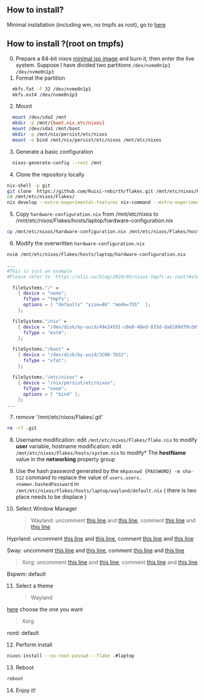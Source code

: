 ## How to install?

Minimal installation (including wm, no tmpfs as root), go to [here](https://github.com/Ruixi-rebirth/flakes/tree/minimal)

## How to install ?(root on tmpfs)

0. Prepare a 64-bit nixos [minimal iso image](https://channels.nixos.org/nixos-22.11/latest-nixos-minimal-x86_64-linux.iso) and burn it, then enter the live system. Suppose I have divided two partitions `/dev/nvme0n1p1` `/dev/nvme0n1p3`
1. Format the partition

```bash
  mkfs.fat -F 32 /dev/nvme0n1p1
  mkfs.ext4 /dev/nvme0n1p3
```

2. Mount

```bash
  mount /dev/sda2 /mnt
  mkdir -p /mnt/{boot,nix,etc/nixos}
  mount /dev/sda1 /mnt/boot
  mkdir -p /mnt/nix/persist/etc/nixos
  mount -o bind /mnt/nix/persist/etc/nixos /mnt/etc/nixos
```

3. Generate a basic configuration

```bash
  nixos-generate-config --root /mnt
```

4. Clone the repository locally

```bash
nix-shell -p git
git clone  https://github.com/Ruixi-rebirth/flakes.git /mnt/etc/nixos/Flakes
cd /mnt/etc/nixos/Flakes/
nix develop --extra-experimental-features nix-command --extra-experimental-features flakes
```

5. Copy `hardware-configuration.nix` from /mnt/etc/nixos to /mnt/etc/nixos/Flakes/hosts/laptop/hardware-configuration.nix

```bash
cp /mnt/etc/nixos/hardware-configuration.nix /mnt/etc/nixos/Flakes/hosts/laptop/hardware-configuration.nix
```

6. Modify the overwritten `hardware-configuration.nix`

```bash
nvim /mnt/etc/nixos/Flakes/hosts/laptop/hardware-configuration.nix
```

```nix
...
#This is just an example
#Please refer to `https://elis.nu/blog/2020/05/nixos-tmpfs-as-root/#step-4-1-configure-disks`

  fileSystems."/" =
    { device = "none";
      fsType = "tmpfs";
      options = [ "defaults" "size=8G" "mode=755"  ];
    };

  fileSystems."/nix" =
    { device = "/dev/disk/by-uuid/49e24551-c0e0-48ed-833d-da8289d79cdd";
      fsType = "ext4";
    };

  fileSystems."/boot" =
    { device = "/dev/disk/by-uuid/3C0D-7D32";
      fsType = "vfat";
    };

  fileSystems."/etc/nixos" =
    { device = "/nix/persist/etc/nixos";
      fsType = "none";
      options = [ "bind" ];
    };
...
```

7. remove '/mnt/etc/nixos/Flakes/.git'

```bash
rm -rf .git
```

8. Username modification: edit `/mnt/etc/nixos/Flakes/flake.nix` to modify **user** variable, hostname modification: edit `/mnt/etc/nixos/Flakes/hosts/system.nix` to modify\* The **hostName** value in the **networking** property group

9. Use the hash password generated by the `mkpasswd {PASSWORD} -m sha-512` command to replace the value of `users.users.<name>.hashedPassword` in `/mnt/etc/nixos/Flakes/hosts/laptop/wayland/default.nix` ( there is two place needs to be displace )

10. Select Window Manager
    > Wayland: uncomment [this line](https://github.com/Ruixi-rebirth/flakes/blob/main/hosts/default.nix#L17) and [this line](https://github.com/Ruixi-rebirth/flakes/blob/main/hosts/default.nix#L36), comment [this line](https://github.com/Ruixi-rebirth/flakes/blob/main/hosts/default.nix#L18) and [this line](https://github.com/Ruixi-rebirth/flakes/blob/main/hosts/default.nix#L37)

Hyprland: uncomment [this line](https://github.com/Ruixi-rebirth/flakes/blob/main/hosts/laptop/wayland/default.nix#L12) and [this line](https://github.com/Ruixi-rebirth/flakes/blob/main/hosts/laptop/wayland/home.nix#L6), comment [this line](https://github.com/Ruixi-rebirth/flakes/blob/main/hosts/laptop/wayland/default.nix#L11) and [this line](https://github.com/Ruixi-rebirth/flakes/blob/main/hosts/laptop/wayland/home.nix#L5)

Sway: uncomment [this line](https://github.com/Ruixi-rebirth/flakes/blob/main/hosts/laptop/wayland/default.nix#L11) and [this line](https://github.com/Ruixi-rebirth/flakes/blob/main/hosts/laptop/wayland/home.nix#L5), comment [this line](https://github.com/Ruixi-rebirth/flakes/blob/main/hosts/laptop/wayland/default.nix#L12) and [this line](https://github.com/Ruixi-rebirth/flakes/blob/main/hosts/laptop/wayland/home.nix#L6)

> Xorg: uncomment [this line](https://github.com/Ruixi-rebirth/flakes/blob/main/hosts/default.nix#L18) and [this line](https://github.com/Ruixi-rebirth/flakes/blob/main/hosts/default.nix#L37), comment [this line](https://github.com/Ruixi-rebirth/flakes/blob/main/hosts/default.nix#L17) and [this line](https://github.com/Ruixi-rebirth/flakes/blob/main/hosts/default.nix#L36)

Bspwm: default

11. Select a theme
    > Wayland

[here](https://github.com/Ruixi-rebirth/flakes/blob/main/hosts/laptop/wayland/home.nix#L11-L13) choose the one you want

> Xorg

nord: default

12. Perform install

```bash
nixos-install --no-root-passwd --flake .#laptop
```

13. Reboot

```bash
reboot
```

14. Enjoy it!
